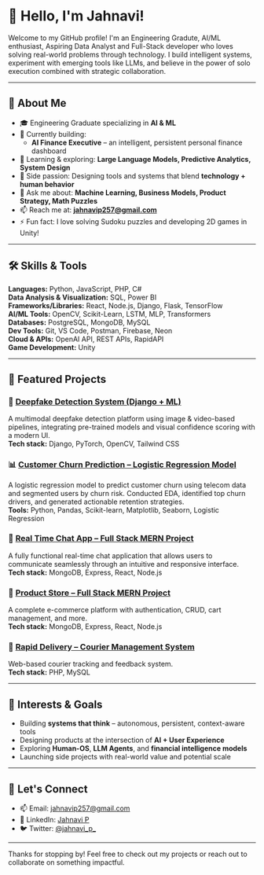 # 👋 Hello, I'm Jahnavi!

Welcome to my GitHub profile! I'm an Engineering Gradute, AI/ML enthusiast, Aspiring Data Analyst and Full-Stack developer who loves solving real-world problems through technology. I build intelligent systems, experiment with emerging tools like LLMs, and believe in the power of solo execution combined with strategic collaboration.

---

## 🚀 About Me
- 🎓 Engineering Graduate specializing in **AI & ML**
- 🧠 Currently building:  
  - **AI Finance Executive** – an intelligent, persistent personal finance dashboard  
- 🌱 Learning & exploring: **Large Language Models, Predictive Analytics, System Design**
- 🧩 Side passion: Designing tools and systems that blend **technology + human behavior**
- 💬 Ask me about: **Machine Learning, Business Models, Product Strategy, Math Puzzles**
- 📫 Reach me at: **jahnavip257@gmail.com**
- ⚡ Fun fact: I love solving Sudoku puzzles and developing 2D games in Unity!

---

## 🛠️ Skills & Tools

**Languages:** Python, JavaScript, PHP, C#                                         
**Data Analysis & Visualization:** SQL, Power BI    
**Frameworks/Libraries:** React, Node.js, Django, Flask, TensorFlow    
**AI/ML Tools:** OpenCV, Scikit-Learn, LSTM, MLP, Transformers   
**Databases:** PostgreSQL, MongoDB, MySQL  
**Dev Tools:** Git, VS Code, Postman, Firebase, Neon  
**Cloud & APIs:** OpenAI API, REST APIs, RapidAPI    
**Game Development:** Unity 

---

## 💼 Featured Projects

### 🧠 [Deepfake Detection System (Django + ML)](https://github.com/jan257/AI-Driven-Multimodal-Deepfake-Detection-.git)
A multimodal deepfake detection platform using image & video-based pipelines, integrating pre-trained models and visual confidence scoring with a modern UI.  
**Tech stack:** Django, PyTorch, OpenCV, Tailwind CSS

### 📊 [Customer Churn Prediction – Logistic Regression Model](https://github.com/jan257/churn-analytics-business-case.git)
A logistic regression model to predict customer churn using telecom data and segmented users by churn risk. Conducted EDA, identified top churn drivers, and generated actionable retention strategies.  
**Tools:** Python, Pandas, Scikit-learn, Matplotlib, Seaborn, Logistic Regression


### 💬 [Real Time Chat App – Full Stack MERN Project](https://github.com/jan257/Real-Time-Chat-App.git)
A fully functional real-time chat application that allows users to communicate seamlessly through an intuitive and responsive interface.  
**Tech stack:** MongoDB, Express, React, Node.js

### 🛒 [Product Store – Full Stack MERN Project](https://github.com/jan257/Product_Store-_-full_stack_project.git)
A complete e-commerce platform with authentication, CRUD, cart management, and more.  
**Tech stack:** MongoDB, Express, React, Node.js

### 🚚 [Rapid Delivery – Courier Management System](https://github.com/jan257/Courier-Management-System-.git)
Web-based courier tracking and feedback system.  
**Tech stack:** PHP, MySQL

---

## 🧠 Interests & Goals
- Building **systems that think** – autonomous, persistent, context-aware tools
- Designing products at the intersection of **AI + User Experience**
- Exploring **Human-OS**, **LLM Agents**, and **financial intelligence models**
- Launching side projects with real-world value and potential scale

---

## 🤝 Let's Connect

- 📫 Email: [jahnavip257@gmail.com](mailto:jahnavip257@gmail.com) 
- 💼 LinkedIn: [Jahnavi P](https://www.linkedin.com/in/jahnavi-p-a68788233)  
- 🐦 Twitter: [@jahnavi_p_](https://x.com/jahnavi_p_)

---

Thanks for stopping by! Feel free to check out my projects or reach out to collaborate on something impactful.
